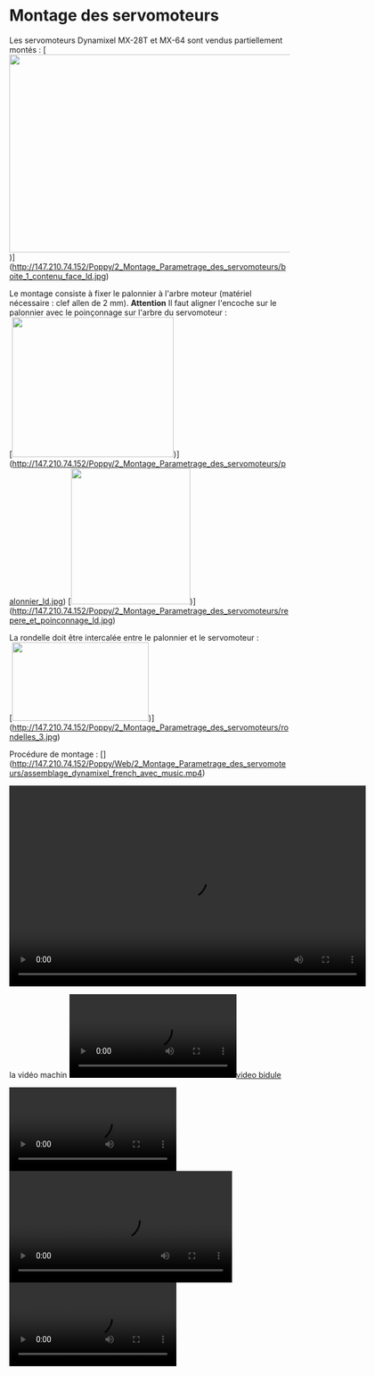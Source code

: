 # Montage des servomoteurs

Les servomoteurs Dynamixel MX-28T et MX-64 sont vendus partiellement montés :
[<img src="http://147.210.74.152/Poppy/2_Montage_Parametrage_des_servomoteurs/boite_1_contenu_face_ld.jpg" align="bottom" width="595" height="355">)]
(http://147.210.74.152/Poppy/2_Montage_Parametrage_des_servomoteurs/boite_1_contenu_face_ld.jpg)  

Le montage consiste à fixer le palonnier à l'arbre moteur (matériel nécessaire : clef allen de 2 mm).
**Attention** Il faut aligner l'encoche sur le palonnier avec le poinçonnage sur l'arbre du servomoteur :  
[<img src="http://147.210.74.152/Poppy/2_Montage_Parametrage_des_servomoteurs/palonnier_ld.jpg" align="bottom" width="290" height="251" >)]
(http://147.210.74.152/Poppy/2_Montage_Parametrage_des_servomoteurs/palonnier_ld.jpg)
[<img src="http://147.210.74.152/Poppy/2_Montage_Parametrage_des_servomoteurs/repere_et_poinconnage_ld.jpg" width="214" height="244" >)]
(http://147.210.74.152/Poppy/2_Montage_Parametrage_des_servomoteurs/repere_et_poinconnage_ld.jpg)

La rondelle doit être intercalée entre le palonnier et le servomoteur :  
[<img src="http://147.210.74.152/Poppy/2_Montage_Parametrage_des_servomoteurs/rondelles_3.jpg" name="Image5" align="bottom" width="245" height="141" border="0" >)]
(http://147.210.74.152/Poppy/2_Montage_Parametrage_des_servomoteurs/rondelles_3.jpg)

Procédure de montage : 
[[](http://147.210.74.152/Poppy/Web/2_Montage_Parametrage_des_servomoteurs/assemblage_dynamixel_french_avec_music.mp4)]
(http://147.210.74.152/Poppy/Web/2_Montage_Parametrage_des_servomoteurs/assemblage_dynamixel_french_avec_music.mp4)

<video src="http://147.210.74.152/Poppy/torse.ogv" width="640" height="360" controls="controls" ></video>

la vidéo machin [![video bidule](http://147.210.74.152/Poppy/Web/2_Montage_Parametrage_des_servomoteurs/servomoteur_et_parametrage_win_sd.mp4)](http://147.210.74.152/Poppy/Web/2_Montage_Parametrage_des_servomoteurs/servomoteur_et_parametrage_win_sd.mp4)

<video controls>
	<source src="http://147.210.74.152/Poppy/torse.ogv" type="video/ogv">
	<p>Your browser does not support H.264/MP4.</p>
</video>

<video width="400" controls>
  <source src="mov_bbb.mp4" type="video/mp4">
  <source src="http://147.210.74.152/Poppy/torse.ogv" type="video/ogv">
  Your browser does not support HTML5 video.
</video>

<video controls>
  <source src="http://147.210.74.152/big_buck_bunny.ogv" type="video/ogg">
  Your browser does not support HTML5 video.
</video>


